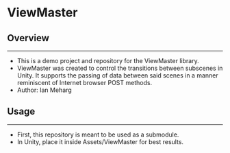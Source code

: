 # ViewMaster
## Overview
---
* This is a demo project and repository for the ViewMaster library.
* ViewMaster was created to control the transitions between subscenes in Unity. It supports the passing of data between said scenes in a manner reminiscent of Internet browser POST methods. 
* Author: Ian Meharg


## Usage
---
* First, this repository is meant to be used as a submodule.
* In Unity, place it inside Assets/ViewMaster for best results.